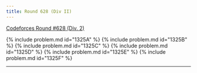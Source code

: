 ```yaml
---
title: Round 628 (Div II)
---
```


[Codeforces Round #628 (Div. 2)](https://codeforces.com/contest/1325)

{% include problem.md id="1325A" %}
{% include problem.md id="1325B" %}
{% include problem.md id="1325C" %}
{% include problem.md id="1325D" %}
{% include problem.md id="1325E" %}
{% include problem.md id="1325F" %}

* * *

<object data='notes/R-628.pdf' width='1000' height='1000' type='application/pdf'/>
